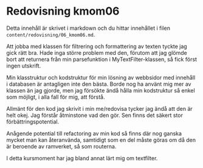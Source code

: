 ---
---
Redovisning kmom06
=========================

Detta innehåll är skrivet i markdown och du hittar innehållet i filen `content/redovisning/06_kmom06.md`.

Att jobba med klassen för filtrering och formattering av texten tyckte jag gick rätt bra. Hade inga större problem med den, förutom att jag glömde bort att returnera från min parsefunktion i MyTextFilter-klassen, så fick först ingen utskrift.

Min klasstruktur och kodstruktur för min lösning av webbsidor med innehåll i databasen är antagligen inte den bästa. Borde nog ha använt mig mer av klassen än jag gjorde, men jag försökte ändå hålla min kodstruktur så enkel som möjligt, i alla fall för mig, att förstå.

Allmänt för den kod jag skrivit i min me/redovisa tycker jag ändå att den är helt okej. Jag förstår åtminstone vad den gör. Sen finns det säkert stor förbättringspotential.

Anågende potential till refactoring av min kod så finns där nog ganska mycket man kan återanvända, samtidigt som en del måste göras om då den är beroende av ramverket, så som routerna.

I detta kursmoment har jag bland annat lärt mig om textfilter.
